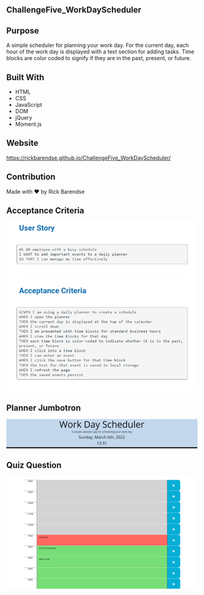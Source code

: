 ## ChallengeFive_WorkDayScheduler ##


## Purpose
A simple scheduler for planning your work day.  For the current day, each hour of the work day is displayed with a text section for adding tasks.  Time blocks are color coded to signify if they are in the past, present, or future.

## Built With
- HTML
- CSS
- JavaScript
- DOM
- jQuery
- Moment.js

## Website
https://rickbarendse.github.io/ChallengeFive_WorkDayScheduler/

## Contribution
Made with ❤️ by Rick Barendse


## Acceptance Criteria
![Acceptance Criteria](/assets/images/acceptance_criteria.png)


## Planner Jumbotron
![Planner Jumbotron](/assets/images/WorkDaySchedulerJumbotron.png)


## Quiz Question
![Work Day Planner](/assets/images/WorkDaySchedulerPlanner.png)

